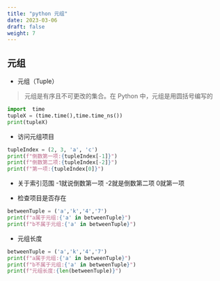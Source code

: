 ```yaml
---
title: "python 元组"
date: 2023-03-06
draft: false
weight: 7
---
```



## 元组

+ 元组（Tuple）

> 元组是有序且不可更改的集合。在 Python 中，元组是用圆括号编写的


```python
import  time
tupleX = (time.time(),time.time_ns())
print(tupleX)
```

+ 访问元组项目


```python
tupleIndex = (2, 3, 'a', 'c')
print(f"倒数第一项:{tupleIndex[-1]}")
print(f"倒数第二项:{tupleIndex[-2]}")
print(f"第一项:{tupleIndex[0]}")
```

+ 关于索引范围 -1就说倒数第一项 -2就是倒数第二项   0就第一项

+ 检查项目是否存在

```python
betweenTuple = ('a','k','4','7')
print(f"a属于元组:{'a' in betweenTuple}")
print(f"b不属于元组:{'a' in betweenTuple}")
```

+ 元组长度

```python
betweenTuple = ('a','k','4','7')
print(f"a属于元组:{'a' in betweenTuple}")
print(f"b不属于元组:{'a' in betweenTuple}")
print(f"元组长度:{len(betweenTuple)}")
```